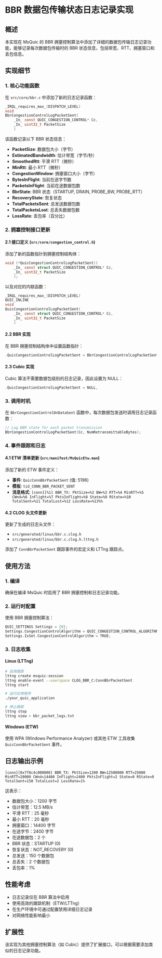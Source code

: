 # BBR 数据包传输状态日志记录实现

## 概述

本实现在 MsQuic 的 BBR 拥塞控制算法中添加了详细的数据包传输日志记录功能，能够记录每次数据包传输时的 BBR 状态信息，包括带宽、RTT、拥塞窗口和丢包信息。

## 实现细节

### 1. 核心功能函数

在 `src/core/bbr.c` 中添加了新的日志记录函数：

```c
_IRQL_requires_max_(DISPATCH_LEVEL)
void
BbrCongestionControlLogPacketSent(
    _In_ const QUIC_CONGESTION_CONTROL* Cc,
    _In_ uint32_t PacketSize
    )
```

该函数记录以下 BBR 状态信息：
- **PacketSize**: 数据包大小（字节）
- **EstimatedBandwidth**: 估计带宽（字节/秒）
- **SmoothedRtt**: 平滑 RTT（微秒）
- **MinRtt**: 最小 RTT（微秒）
- **CongestionWindow**: 拥塞窗口大小（字节）
- **BytesInFlight**: 当前在途字节数
- **PacketsInFlight**: 当前在途数据包数
- **BbrState**: BBR 状态（STARTUP, DRAIN, PROBE_BW, PROBE_RTT）
- **RecoveryState**: 恢复状态
- **TotalPacketsSent**: 总发送数据包数
- **TotalPacketsLost**: 总丢失数据包数
- **LossRate**: 丢包率（百分比）

### 2. 拥塞控制接口更新

#### 2.1 接口定义 (`src/core/congestion_control.h`)

添加了新的函数指针到拥塞控制结构体：

```c
void (*QuicCongestionControlLogPacketSent)(
    _In_ const struct QUIC_CONGESTION_CONTROL* Cc,
    _In_ uint32_t PacketSize
    );
```

以及对应的内联函数：

```c
_IRQL_requires_max_(DISPATCH_LEVEL)
QUIC_INLINE
void
QuicCongestionControlLogPacketSent(
    _In_ const struct QUIC_CONGESTION_CONTROL* Cc,
    _In_ uint32_t PacketSize
    )
```

#### 2.2 BBR 实现

在 BBR 拥塞控制结构体中设置函数指针：

```c
.QuicCongestionControlLogPacketSent = BbrCongestionControlLogPacketSent,
```

#### 2.3 Cubic 实现

Cubic 算法不需要数据包级别的日志记录，因此设置为 NULL：

```c
.QuicCongestionControlLogPacketSent = NULL,
```

### 3. 调用时机

在 `BbrCongestionControlOnDataSent` 函数中，每次数据包发送时调用日志记录函数：

```c
// Log BBR state for each packet transmission
BbrCongestionControlLogPacketSent(Cc, NumRetransmittableBytes);
```

### 4. 事件跟踪和日志

#### 4.1 ETW 清单更新 (`src/manifest/MsQuicEtw.man`)

添加了新的 ETW 事件定义：

- **事件**: `QuicConnBbrPacketSent` (值: 5196)
- **模板**: `tid_CONN_BBR_PACKET_SENT`
- **消息格式**: `[conn][%1] BBR_TX: PktSize=%2 BW=%3 RTT=%4 MinRTT=%5 CWnd=%6 InFlight=%7 PktsInFlight=%8 State=%9 RState=%10 TotalSent=%11 TotalLost=%12 LossRate=%13%%`

#### 4.2 CLOG 头文件更新

更新了生成的日志头文件：
- `src/generated/linux/bbr.c.clog.h`
- `src/generated/linux/bbr.c.clog.h.lttng.h`

添加了 `ConnBbrPacketSent` 跟踪事件的宏定义和 LTTng 跟踪点。

## 使用方法

### 1. 编译

确保在编译 MsQuic 时启用了 BBR 拥塞控制和日志记录功能。

### 2. 运行时配置

使用 BBR 拥塞控制算法：

```c
QUIC_SETTINGS Settings = {0};
Settings.CongestionControlAlgorithm = QUIC_CONGESTION_CONTROL_ALGORITHM_BBR;
Settings.IsSet.CongestionControlAlgorithm = TRUE;
```

### 3. 日志收集

#### Linux (LTTng)
```bash
# 启用跟踪
lttng create msquic-session
lttng enable-event --userspace CLOG_BBR_C:ConnBbrPacketSent
lttng start

# 运行应用程序
./your_quic_application

# 停止跟踪
lttng stop
lttng view > bbr_packet_logs.txt
```

#### Windows (ETW)
使用 WPA (Windows Performance Analyzer) 或其他 ETW 工具收集 `QuicConnBbrPacketSent` 事件。

## 日志输出示例

```
[conn][0x7f8c4c000000] BBR_TX: PktSize=1200 BW=12500000 RTT=25000 MinRTT=20000 CWnd=14400 InFlight=2400 PktsInFlight=2 State=0 RState=0 TotalSent=150 TotalLost=2 LossRate=1%
```

这表示：
- 数据包大小：1200 字节
- 估计带宽：12.5 MB/s
- 平滑 RTT：25 毫秒
- 最小 RTT：20 毫秒
- 拥塞窗口：14400 字节
- 在途字节：2400 字节
- 在途数据包：2 个
- BBR 状态：STARTUP (0)
- 恢复状态：NOT_RECOVERY (0)
- 总发送：150 个数据包
- 总丢失：2 个数据包
- 丢包率：1%

## 性能考虑

- 日志记录仅在 BBR 算法中启用
- 使用高效的跟踪机制（ETW/LTTng）
- 在生产环境中可通过配置禁用详细日志记录
- 对网络性能影响最小

## 扩展性

该实现为其他拥塞控制算法（如 Cubic）提供了扩展接口，可以根据需要添加类似的日志记录功能。 